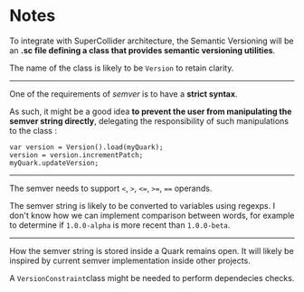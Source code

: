 # Notes

To integrate with SuperCollider architecture,
the Semantic Versioning will be an **.sc file defining a class
that provides semantic versioning utilities**.

The name of the class is likely to be `Version` to retain clarity.

---
One of the requirements of *semver* is to have a **strict syntax**.

As such, it might be a good idea **to prevent the user from manipulating
the semver string directly**, delegating the responsibility of such manipulations
to the class :

```
var version = Version().load(myQuark);
version = version.incrementPatch;
myQuark.updateVersion;
```

---
The semver needs to support `<`, `>`, `<=`, `>=`, `==` operands.

The semver string is likely to be converted to variables using regexps.
I don't know how we can implement comparison between words, for example to determine if
`1.0.0-alpha` is more recent than `1.0.0-beta`.

---
How the semver string is stored inside a Quark remains open. It will likely
be inspired by current semver implementation inside other projects.

A `VersionConstraint`class might be needed to perform dependecies checks.